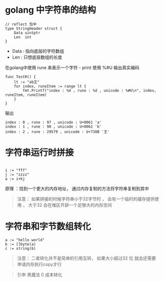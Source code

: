 # golang 中字符串的结构

```golang
// reflect 包中
type StringHeader struct {
	Data uintptr
	Len  int
}
```

- Data : 指向底层的字符数组
- Len : 只想底层数组的长度

在golang中使用 rune 来表示一个字符 - print 使用 %#U 输出真实编码

```golang
func TestR() {
	lt := "ab王"
	for index, runeItem := range lt {
		fmt.Printf("index : %d , rune : %d , unicode : %#U\n", index, runeItem, runeItem)
	}
}
```
输出
```
index : 0 , rune : 97 , unicode : U+0061 'a'
index : 1 , rune : 98 , unicode : U+0062 'b'
index : 2 , rune : 29579 , unicode : U+738B '王'
```

# 字符串运行时拼接

```golang

i := "fff"
j := "zzzz"
a := i+kj
```

原理 ：找到一个更大的内存地址， 通过内存复制的方法将字符串复制到其中

> 注意： 如果拼接的时候字符串小于32字节时 ， 会有一个临时的缓存提供使用 ， 大于32 会在堆区开辟一个足够大的内存空间

# 字符串和字节数组转化

```golang
a := "hello world"
b := []byte(a)
c := string(b)
```

> 注意： 二者转化并不是简单的引用互转， 如果大小超过32 位 就会还需要申请内存执行copy才行

> 引申 黑魔法 0 成本转化

